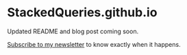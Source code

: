# StackedQueries.github.io

Updated README and blog post coming soon.

[Subscribe to my newsletter](https://www.fs.engineer/#/portal/signup) to know exactly when it happens.
